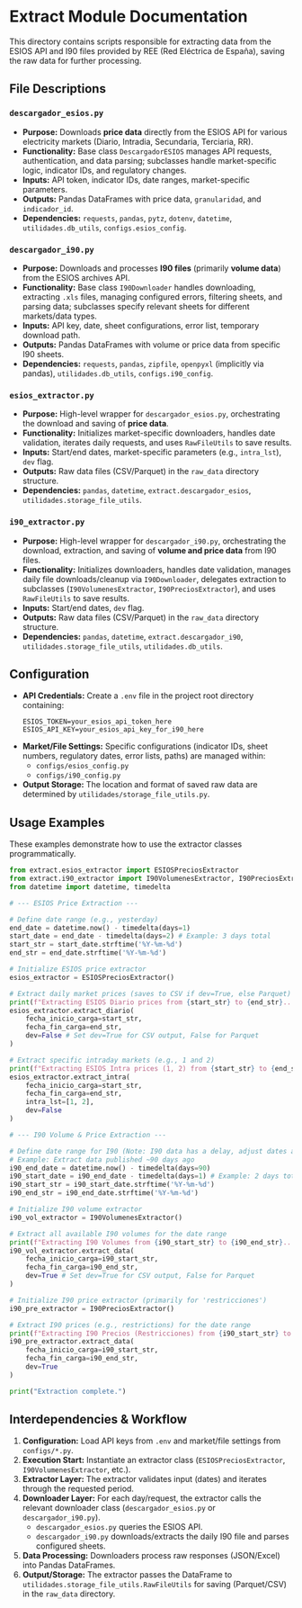 # Extract Module Documentation

This directory contains scripts responsible for extracting data from the ESIOS API and I90 files provided by REE (Red Eléctrica de España), saving the raw data for further processing.

## File Descriptions

### `descargador_esios.py`

*   **Purpose:** Downloads **price data** directly from the ESIOS API for various electricity markets (Diario, Intradia, Secundaria, Terciaria, RR).
*   **Functionality:** Base class `DescargadorESIOS` manages API requests, authentication, and data parsing; subclasses handle market-specific logic, indicator IDs, and regulatory changes.
*   **Inputs:** API token, indicator IDs, date ranges, market-specific parameters.
*   **Outputs:** Pandas DataFrames with price data, `granularidad`, and `indicador_id`.
*   **Dependencies:** `requests`, `pandas`, `pytz`, `dotenv`, `datetime`, `utilidades.db_utils`, `configs.esios_config`.

### `descargador_i90.py`

*   **Purpose:** Downloads and processes **I90 files** (primarily **volume data**) from the ESIOS archives API.
*   **Functionality:** Base class `I90Downloader` handles downloading, extracting `.xls` files, managing configured errors, filtering sheets, and parsing data; subclasses specify relevant sheets for different markets/data types.
*   **Inputs:** API key, date, sheet configurations, error list, temporary download path.
*   **Outputs:** Pandas DataFrames with volume or price data from specific I90 sheets.
*   **Dependencies:** `requests`, `pandas`, `zipfile`, `openpyxl` (implicitly via pandas), `utilidades.db_utils`, `configs.i90_config`.

### `esios_extractor.py`

*   **Purpose:** High-level wrapper for `descargador_esios.py`, orchestrating the download and saving of **price data**.
*   **Functionality:** Initializes market-specific downloaders, handles date validation, iterates daily requests, and uses `RawFileUtils` to save results.
*   **Inputs:** Start/end dates, market-specific parameters (e.g., `intra_lst`), `dev` flag.
*   **Outputs:** Raw data files (CSV/Parquet) in the `raw_data` directory structure.
*   **Dependencies:** `pandas`, `datetime`, `extract.descargador_esios`, `utilidades.storage_file_utils`.

### `i90_extractor.py`

*   **Purpose:** High-level wrapper for `descargador_i90.py`, orchestrating the download, extraction, and saving of **volume and price data** from I90 files.
*   **Functionality:** Initializes downloaders, handles date validation, manages daily file downloads/cleanup via `I90Downloader`, delegates extraction to subclasses (`I90VolumenesExtractor`, `I90PreciosExtractor`), and uses `RawFileUtils` to save results.
*   **Inputs:** Start/end dates, `dev` flag.
*   **Outputs:** Raw data files (CSV/Parquet) in the `raw_data` directory structure.
*   **Dependencies:** `pandas`, `datetime`, `extract.descargador_i90`, `utilidades.storage_file_utils`, `utilidades.db_utils`.

## Configuration

*   **API Credentials:** Create a `.env` file in the project root directory containing:
    ```dotenv
    ESIOS_TOKEN=your_esios_api_token_here
    ESIOS_API_KEY=your_esios_api_key_for_i90_here
    ```
*   **Market/File Settings:** Specific configurations (indicator IDs, sheet numbers, regulatory dates, error lists, paths) are managed within:
    *   `configs/esios_config.py`
    *   `configs/i90_config.py`
*   **Output Storage:** The location and format of saved raw data are determined by `utilidades/storage_file_utils.py`.

## Usage Examples

These examples demonstrate how to use the extractor classes programmatically.

```python
from extract.esios_extractor import ESIOSPreciosExtractor
from extract.i90_extractor import I90VolumenesExtractor, I90PreciosExtractor
from datetime import datetime, timedelta

# --- ESIOS Price Extraction ---

# Define date range (e.g., yesterday)
end_date = datetime.now() - timedelta(days=1)
start_date = end_date - timedelta(days=2) # Example: 3 days total
start_str = start_date.strftime('%Y-%m-%d')
end_str = end_date.strftime('%Y-%m-%d')

# Initialize ESIOS price extractor
esios_extractor = ESIOSPreciosExtractor()

# Extract daily market prices (saves to CSV if dev=True, else Parquet)
print(f"Extracting ESIOS Diario prices from {start_str} to {end_str}...")
esios_extractor.extract_diario(
    fecha_inicio_carga=start_str,
    fecha_fin_carga=end_str,
    dev=False # Set dev=True for CSV output, False for Parquet
)

# Extract specific intraday markets (e.g., 1 and 2)
print(f"Extracting ESIOS Intra prices (1, 2) from {start_str} to {end_str}...")
esios_extractor.extract_intra(
    fecha_inicio_carga=start_str,
    fecha_fin_carga=end_str,
    intra_lst=[1, 2],
    dev=False
)

# --- I90 Volume & Price Extraction ---

# Define date range for I90 (Note: I90 data has a delay, adjust dates accordingly)
# Example: Extract data published ~90 days ago
i90_end_date = datetime.now() - timedelta(days=90)
i90_start_date = i90_end_date - timedelta(days=1) # Example: 2 days total
i90_start_str = i90_start_date.strftime('%Y-%m-%d')
i90_end_str = i90_end_date.strftime('%Y-%m-%d')

# Initialize I90 volume extractor
i90_vol_extractor = I90VolumenesExtractor()

# Extract all available I90 volumes for the date range
print(f"Extracting I90 Volumes from {i90_start_str} to {i90_end_str}...")
i90_vol_extractor.extract_data(
    fecha_inicio_carga=i90_start_str,
    fecha_fin_carga=i90_end_str,
    dev=True # Set dev=True for CSV output, False for Parquet
)

# Initialize I90 price extractor (primarily for 'restricciones')
i90_pre_extractor = I90PreciosExtractor()

# Extract I90 prices (e.g., restrictions) for the date range
print(f"Extracting I90 Precios (Restricciones) from {i90_start_str} to {i90_end_str}...")
i90_pre_extractor.extract_data(
    fecha_inicio_carga=i90_start_str,
    fecha_fin_carga=i90_end_str,
    dev=True
)

print("Extraction complete.")
```

## Interdependencies & Workflow

1.  **Configuration:** Load API keys from `.env` and market/file settings from `configs/*.py`.
2.  **Execution Start:** Instantiate an extractor class (`ESIOSPreciosExtractor`, `I90VolumenesExtractor`, etc.).
3.  **Extractor Layer:** The extractor validates input (dates) and iterates through the requested period.
4.  **Downloader Layer:** For each day/request, the extractor calls the relevant downloader class (`descargador_esios.py` or `descargador_i90.py`).
    *   `descargador_esios.py` queries the ESIOS API.
    *   `descargador_i90.py` downloads/extracts the daily I90 file and parses configured sheets.
5.  **Data Processing:** Downloaders process raw responses (JSON/Excel) into Pandas DataFrames.
6.  **Output/Storage:** The extractor passes the DataFrame to `utilidades.storage_file_utils.RawFileUtils` for saving (Parquet/CSV) in the `raw_data` directory. 